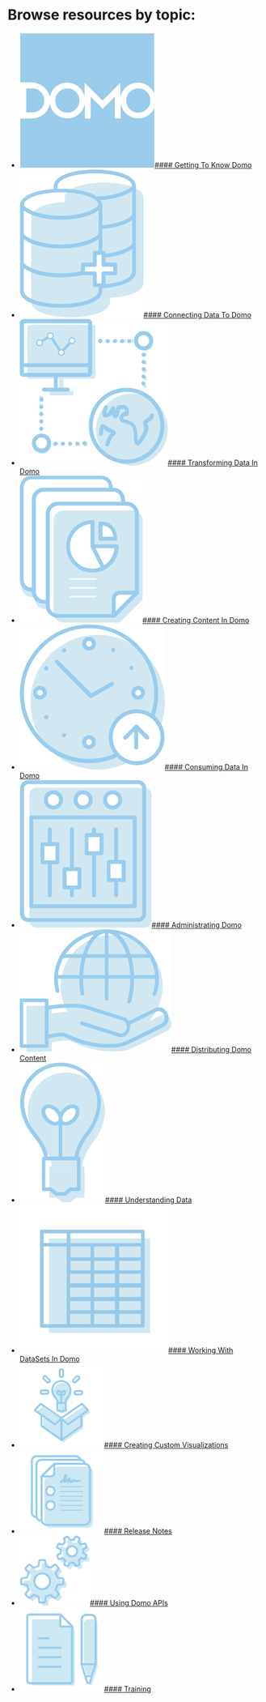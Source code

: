 


Browse resources by topic:
==========================
* [![](0.png)#### Getting To Know Domo](..\..\category\getting_to_know_domo\index.md)
* [![](1.png)#### Connecting Data To Domo](..\..\category\connecting_data_to_domo\index.md)
* [![](2.png)#### Transforming Data In Domo](..\..\category\transforming_data_in_domo\index.md)
* [![](3.png)#### Creating Content In Domo](..\..\category\creating_content_in_domo\index.md)
* [![](4.png)#### Consuming Data In Domo](..\..\category\consuming_data_in_domo\index.md)
* [![](5.png)#### Administrating Domo](..\..\category\administrating_domo\index.md)
* [![](6.png)#### Distributing Domo Content](..\..\category\distributing_domo_content\index.md)
* [![](7.png)#### Understanding Data](..\..\category\understanding_data\index.md)
* [![](8.png)#### Working With DataSets In Domo](..\..\category\working_with_datasets_in_domo\index.md)
* [![](9.png)#### Creating Custom Visualizations](/s/topic/0TO5w000000ZampGAC)
* [![](10.png)#### Release Notes](..\..\category\release_notes\index.md)
* [![](11.png)#### Using Domo APIs](..\..\category\using_domo_apis\index.md)
* [![](12.png)#### Training](..\..\category\training\index.md)
